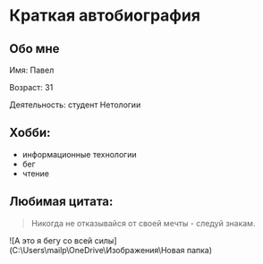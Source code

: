 # Краткая автобиография

## Обо мне

Имя: Павел

Возраст: 31

Деятельность: студент Нетологии

## Хобби:
- информационные технологии
- бег
- чтение

## Любимая цитата:

> Никогда не отказывайся от своей мечты - следуй знакам.

![А это я бегу со всей силы](C:\Users\mailp\OneDrive\Изображения\Новая папка)
